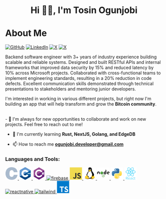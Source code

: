 <h1 align="center">Hi 👋🏾, I'm Tosin Ogunjobi</h1>

# About Me

[![GitHub](https://img.shields.io/badge/GitHub-%40oogunjob-239a3b.svg)](https://github.com/oogunjob)
[![LinkedIn](https://img.shields.io/badge/Linked-in-0c66c3.svg)](https://www.linkedin.com/in/oluwatosin-ogunjobi/)
[![X](https://img.shields.io/badge/X-%40tosinxogunjobi-222222.svg)](https://x.com/tosinxogunjobi)
[![X](https://komarev.com/ghpvc/?username=oogunjob&label=Profile%20views&color=0e75b6&style=flat)](https://github.com/oogunjob)

Backend software engineer with 3+ years of industry experience building scalable and reliable systems. Designed and built RESTful APIs and internal frameworks that improved data security by 15% and reduced latency by 10% across Microsoft projects. Collaborated with cross-functional teams to implement engineering standards, resulting in a 20% reduction in code defects. Excellent communication skills demonstrated through technical presentations to stakeholders and mentoring junior developers.

I'm interested in working in various different projects, but right now I'm building an app that will help transform and grow the **Bitcoin community**.

<br/>
- 🤝 I'm always for new opportunities to collaborate and work on new projects. Feel free to reach out to me!

- 🌱 I'm currently learning **Rust, NextJS, Golang, and EdgeDB**

- 📫 How to reach me **ogunjobi.developer@gmail.com**


<h3 align="left">Languages and Tools:</h3>
<p align="left"> <a href="https://www.cprogramming.com/" target="_blank" rel="noreferrer"> <img src="https://raw.githubusercontent.com/devicons/devicon/master/icons/c/c-original.svg" alt="c" width="40" height="40"/> </a> <a href="https://www.w3schools.com/cpp/" target="_blank" rel="noreferrer"> <img src="https://raw.githubusercontent.com/devicons/devicon/master/icons/cplusplus/cplusplus-original.svg" alt="cplusplus" width="40" height="40"/> </a> <a href="https://www.w3schools.com/cs/" target="_blank" rel="noreferrer"> <img src="https://raw.githubusercontent.com/devicons/devicon/master/icons/csharp/csharp-original.svg" alt="csharp" width="40" height="40"/> </a> <a href="https://firebase.google.com/" target="_blank" rel="noreferrer"> <img src="https://www.vectorlogo.zone/logos/firebase/firebase-icon.svg" alt="firebase" width="40" height="40"/> </a> <a href="https://developer.mozilla.org/en-US/docs/Web/JavaScript" target="_blank" rel="noreferrer"> <img src="https://raw.githubusercontent.com/devicons/devicon/master/icons/javascript/javascript-original.svg" alt="javascript" width="40" height="40"/> </a> <a href="https://www.linux.org/" target="_blank" rel="noreferrer"> <img src="https://raw.githubusercontent.com/devicons/devicon/master/icons/linux/linux-original.svg" alt="linux" width="40" height="40"/> </a> <a href="https://nodejs.org" target="_blank" rel="noreferrer"> <img src="https://raw.githubusercontent.com/devicons/devicon/master/icons/nodejs/nodejs-original-wordmark.svg" alt="nodejs" width="40" height="40"/> </a> <a href="https://www.python.org" target="_blank" rel="noreferrer"> <img src="https://raw.githubusercontent.com/devicons/devicon/master/icons/python/python-original.svg" alt="python" width="40" height="40"/> </a> <a href="https://reactjs.org/" target="_blank" rel="noreferrer"> <img src="https://raw.githubusercontent.com/devicons/devicon/master/icons/react/react-original-wordmark.svg" alt="react" width="40" height="40"/> </a> <a href="https://reactnative.dev/" target="_blank" rel="noreferrer"> <img src="https://reactnative.dev/img/header_logo.svg" alt="reactnative" width="40" height="40"/> </a> <a href="https://tailwindcss.com/" target="_blank" rel="noreferrer"> <img src="https://www.vectorlogo.zone/logos/tailwindcss/tailwindcss-icon.svg" alt="tailwind" width="40" height="40"/> </a> <a href="https://www.typescriptlang.org/" target="_blank" rel="noreferrer"> <img src="https://raw.githubusercontent.com/devicons/devicon/master/icons/typescript/typescript-original.svg" alt="typescript" width="40" height="40"/> </a> </p>

